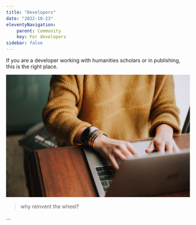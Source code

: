 ```yaml
---
title: "Developers"
date: "2022-10-23"
eleventyNavigation:
    parent: Community
    key: For developers
sidebar: false
---
```


If you are a developer working with humanities scholars or in publishing, this is the right place.

![](/img/christin-hume-Hcfwew744z4-unsplash.jpg)

> why reinvent the wheel?

...